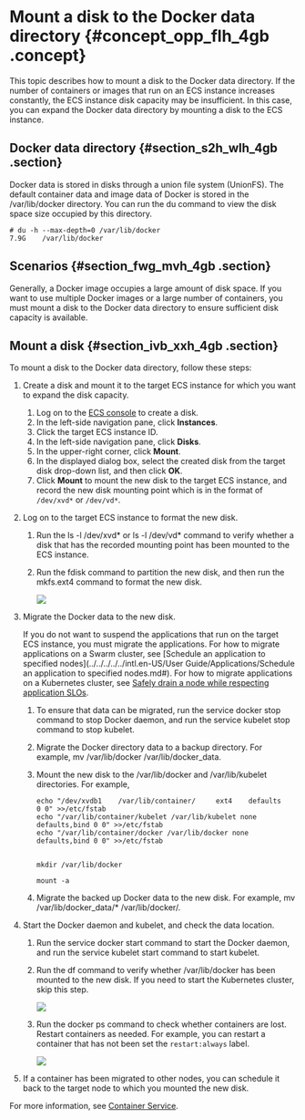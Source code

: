 # Mount a disk to the Docker data directory {#concept_opp_flh_4gb .concept}

This topic describes how to mount a disk to the Docker data directory. If the number of containers or images that run on an ECS instance increases constantly, the ECS instance disk capacity may be insufficient. In this case, you can expand the Docker data directory by mounting a disk to the ECS instance.

## Docker data directory {#section_s2h_wlh_4gb .section}

Docker data is stored in disks through a union file system \(UnionFS\). The default container data and image data of Docker is stored in the /var/lib/docker directory. You can run the du command to view the disk space size occupied by this directory.

```
# du -h --max-depth=0 /var/lib/docker
7.9G    /var/lib/docker
```

## Scenarios {#section_fwg_mvh_4gb .section}

Generally, a Docker image occupies a large amount of disk space. If you want to use multiple Docker images or a large number of containers, you must mount a disk to the Docker data directory to ensure sufficient disk capacity is available.

## Mount a disk {#section_ivb_xxh_4gb .section}

To mount a disk to the Docker data directory, follow these steps:

1.  Create a disk and mount it to the target ECS instance for which you want to expand the disk capacity.
    1.  Log on to the [ECS console](https://ecs.console.aliyun.com/) to create a disk.
    2.  In the left-side navigation pane, click **Instances**.
    3.  Click the target ECS instance ID.
    4.  In the left-side navigation pane, click **Disks**.
    5.  In the upper-right corner, click **Mount**.
    6.  In the displayed dialog box, select the created disk from the target disk drop-down list, and then click **OK**.
    7.  Click **Mount** to mount the new disk to the target ECS instance, and record the new disk mounting point which is in the format of `/dev/xvd*` or `/dev/vd*`.
2.  Log on to the target ECS instance to format the new disk.
    1.  Run the ls -l /dev/xvd\* or ls -l /dev/vd\* command to verify whether a disk that has the recorded mounting point has been mounted to the ECS instance.
    2.  Run the fdisk command to partition the new disk, and then run the mkfs.ext4 command to format the new disk.

        ![](http://static-aliyun-doc.oss-cn-hangzhou.aliyuncs.com/assets/img/119956/155019728838212_en-US.png)

3.  Migrate the Docker data to the new disk.

    If you do not want to suspend the applications that run on the target ECS instance, you must migrate the applications. For how to migrate applications on a Swarm cluster, see [Schedule an application to specified nodes](../../../../../intl.en-US/User Guide/Applications/Schedule an application to specified nodes.md#). For how to migrate applications on a Kubernetes cluster, see [Safely drain a node while respecting application SLOs](https://kubernetes.io/docs/tasks/administer-cluster/safely-drain-node/).

    1.  To ensure that data can be migrated, run the service docker stop command to stop Docker daemon, and run the service kubelet stop command to stop kubelet.
    2.  Migrate the Docker directory data to a backup directory. For example, mv /var/lib/docker /var/lib/docker\_data.
    3.  Mount the new disk to the /var/lib/docker and /var/lib/kubelet directories. For example,

        ```
        echo "/dev/xvdb1    /var/lib/container/     ext4    defaults        0 0" >>/etc/fstab
        echo "/var/lib/container/kubelet /var/lib/kubelet none defaults,bind 0 0" >>/etc/fstab
        echo "/var/lib/container/docker /var/lib/docker none defaults,bind 0 0" >>/etc/fstab
        
        
        mkdir /var/lib/docker
        
        mount -a
        ```

    4.  Migrate the backed up Docker data to the new disk. For example, mv /var/lib/docker\_data/\* /var/lib/docker/.
4.  Start the Docker daemon and kubelet, and check the data location.
    1.  Run the service docker start command to start the Docker daemon, and run the service kubelet start command to start kubelet.
    2.  Run the df command to verify whether /var/lib/docker has been mounted to the new disk. If you need to start the Kubernetes cluster, skip this step.

        ![](http://static-aliyun-doc.oss-cn-hangzhou.aliyuncs.com/assets/img/119956/155019728838133_en-US.png)

    3.  Run the docker ps command to check whether containers are lost. Restart containers as needed. For example, you can restart a container that has not been set the `restart:always` label.

        ![](http://static-aliyun-doc.oss-cn-hangzhou.aliyuncs.com/assets/img/119956/155019728838134_en-US.png)

5.  If a container has been migrated to other nodes, you can schedule it back to the target node to which you mounted the new disk.

For more information, see [Container Service](https://www.alibabacloud.com/zh/product/container-service).

